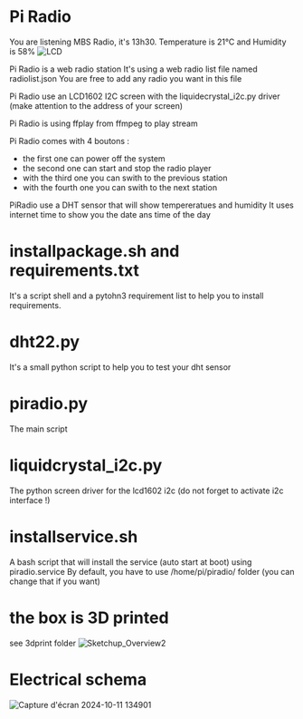# Pi Radio
You are listening MBS Radio, it's 13h30. Temperature is 21°C and Humidity is 58%
![LCD](https://github.com/user-attachments/assets/e973a910-e17a-4fd1-bf85-f4c63b5a746b)


Pi Radio is a web radio station
It's using a web radio list file named radiolist.json
You are free to add any radio you want in this file

Pi Radio use an LCD1602 I2C screen with the liquidecrystal_i2c.py driver (make attention to the address of your screen)

Pi Radio is using ffplay from ffmpeg to play stream

Pi Radio comes with 4 boutons :
- the first one can power off the system
- the second one can start and stop the radio player
- with the third one you can swith to the previous station
- with the fourth one you can swith to the next station

PiRadio use a DHT sensor that will show tempereratues and humidity
It uses internet time to show you the date ans time of the day

# installpackage.sh and requirements.txt
It's a script shell and a pytohn3 requirement list to help you to install requirements.

# dht22.py
It's a small python script to help you to test your dht sensor

# piradio.py
The main script

# liquidcrystal_i2c.py
The python screen driver for the lcd1602 i2c (do not forget to activate i2c interface !)

# installservice.sh
A bash script that will install the service (auto start at boot) using piradio.service
By default, you have to use /home/pi/piradio/ folder (you can change that if you want)

# the box is 3D printed
see 3dprint folder
![Sketchup_Overview2](https://github.com/user-attachments/assets/a73d35e3-c204-4bd8-b83d-8a3129735ebc)

# Electrical schema
![Capture d'écran 2024-10-11 134901](https://github.com/user-attachments/assets/a83eb93c-3c14-423e-aa76-982d3b0f300e)



